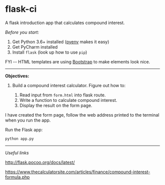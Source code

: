 # flask-ci

A flask introduction app that calculates compound interest.


*Before you start:*
1. Get Python 3.6+ installed ([pyenv][3] makes it easy)
2. Get PyCharm installed
3. Install `flask` (look up how to use `pip`)

FYI -- HTML templates are using [Bootstrap][2] to make elements look nice.

---

**Objectives:**

1. Build a compound interest calculator. Figure out how to:

    1. Read input from `form.html` into flask route.
    1. Write a function to calculate compound interest.
    1. Display the result on the form page.

I have created the form page, follow the web address printed to the terminal when you run the app.

Run the Flask app:
```python
python app.py
```

---

*Useful links*

http://flask.pocoo.org/docs/latest/

https://www.thecalculatorsite.com/articles/finance/compound-interest-formula.php


[2]:http://getbootstrap.com/
[3]:https://github.com/pyenv/pyenv